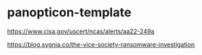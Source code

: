 # panopticon-template

https://www.cisa.gov/uscert/ncas/alerts/aa22-249a

https://blog.sygnia.co/the-vice-society-ransomware-investigation
